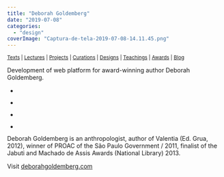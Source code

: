 ```yaml
---
title: "Deborah Goldemberg"
date: "2019-07-08"
categories: 
  - "design"
coverImage: "Captura-de-tela-2019-07-08-14.11.45.png"
---
```


<small>[Texts](../texts.html) | [Lectures](../lectures.html) | [Projects](../projects.html) | [Curations](../curation.html) | [Designs](../designs.html) | [Teachings](../teachings.html) | [Awards](../awards.html) | <a href="https://readruiz.medium.com/" target="_blank">Blog</a></small>

Development of web platform for award-winning author Deborah Goldemberg.

- <a href="https://thisismyart.eratudomato.online/wp-content/uploads/sites/11/2019/07/Captura-de-tela-2019-07-08-14.11.45-1024x519.png"><img src="images/Captura-de-tela-2019-07-08-14.11.45-1024x519.png" alt="" /></a>
    
- <a href="https://thisismyart.eratudomato.online/wp-content/uploads/sites/11/2019/07/Captura-de-tela-2019-07-08-14.12.20-1024x518.png"><img src="images/Captura-de-tela-2019-07-08-14.12.20-1024x518.png" alt="" /></a>
    
- <a href="https://thisismyart.eratudomato.online/wp-content/uploads/sites/11/2019/07/Captura-de-tela-2019-07-08-14.13.51-1024x536.png"><img src="images/Captura-de-tela-2019-07-08-14.13.51-1024x536.png" alt="" /></a>
    
- <a href="https://thisismyart.eratudomato.online/wp-content/uploads/sites/11/2019/07/Captura-de-tela-2019-07-08-14.13.36-1024x520.png"><img src="images/Captura-de-tela-2019-07-08-14.13.36-1024x520.png" alt="" /></a>
    

Deborah Goldemberg is an anthropologist, author of Valentia (Ed. Grua, 2012), winner of PROAC of the São Paulo Government / 2011, finalist of the Jabuti and Machado de Assis Awards (National Library) 2013.

Visit [deborahgoldemberg.com](https://deborahgoldemberg.com)
